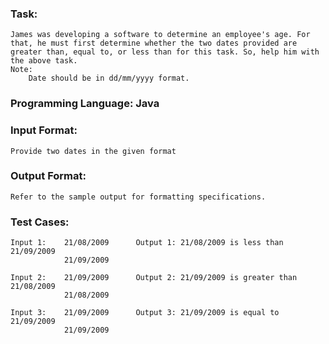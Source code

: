 ### Task: 
    James was developing a software to determine an employee's age. For that, he must first determine whether the two dates provided are greater than, equal to, or less than for this task. So, help him with the above task.
    Note:
        Date should be in dd/mm/yyyy format.

### Programming Language: Java

### Input Format:
    Provide two dates in the given format

### Output Format: 
    Refer to the sample output for formatting specifications.

### Test Cases:
    Input 1:    21/08/2009      Output 1: 21/08/2009 is less than 21/09/2009
                21/09/2009

    Input 2:    21/09/2009      Output 2: 21/09/2009 is greater than 21/08/2009
                21/08/2009

    Input 3:    21/09/2009      Output 3: 21/09/2009 is equal to 21/09/2009
                21/09/2009
